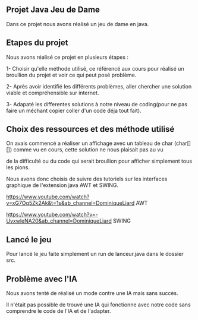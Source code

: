 ## Projet Java Jeu de Dame

Dans ce projet nous avons réalisé un jeu de dame en java.

## Etapes du projet

Nous avons réalisé ce projet en plusieurs étapes :

1- Choisir qu'elle méthode utilisé, ce référencé aux cours pour réalisé un broullion du projet et voir ce qui peut posé problème.

2- Après avoir identifié les différents problèmes, aller chercher une solution viable et compréhensible sur internet.

3- Adapaté les differentes solutions à notre niveau de coding(pour ne pas faire un méchant copier coller d'un code déja tout fait).

## Choix des ressources et des méthode utilisé

On avais commencé a réaliser un affichage avec un tableau de char (char[][]) comme vu en cours, cette solution ne nous plaisait pas au vu 

de la difficulté ou du code qui serait broullion pour afficher simplement tous les pions.

Nous avons donc choisis de suivre des tutoriels sur les interfaces graphique de l'extension java AWT et SWING.

https://www.youtube.com/watch?v=xG7Oq5Zk2Ak&t=1s&ab_channel=DominiqueLiard AWT

https://www.youtube.com/watch?v=-UvxwleNA20&ab_channel=DominiqueLiard SWING

## Lancé le jeu

Pour lancé le jeu faite simplement un run de lanceur.java dans le dossier src.

## Problème avec l'IA

Nous avons tenté de réalisé un mode contre une IA mais sans succès.

Il n'était pas possible de trouvé une IA qui fonctionne avec notre code sans comprendre le code de l'IA et de l'adapter.








